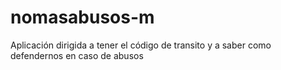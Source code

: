 # nomasabusos-m
Aplicación dirigida a tener el código de transito y a saber como defendernos en caso de abusos

